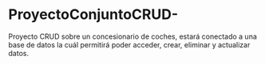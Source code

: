 # ProyectoConjuntoCRUD-
Proyecto CRUD sobre un concesionario de coches, estará conectado a una base de datos la cuál permitirá poder acceder, crear, eliminar y actualizar datos.
